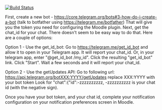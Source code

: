 [![Build Status](https://travis-ci.org/mchurchward/moodle-message_output_telegram.png?branch=MOODLE_32_BETA)](https://travis-ci.org/mchurchward/moodle-message_output_telegram)

First, create a new bot - https://core.telegram.org/bots#3-how-do-i-create-a-bot
(talk to botfather using https://telegram.me/botfather)
That will give you the token you need for configuring the Moodle plugin.
Next, get the chat_id for your chat.
There doesn't seem to be easy way to do that. Here are a couple of options:

Option 1 - Use the get_id_bot:
Go to https://telegram.me/get_id_bot and allow it to open in your Telegram app. It will report your chat_id.
Or, in your telegram app, enter "@get_id_bot /my_id". Click the resulting "get_id_bot" link. Click "Start". Wait a few seconds and
it will report your chat_id.

Option 2 - Use the getUpdates API:
Go to following url: https://api.telegram.org/botXXX:YYYY/getUpdates
replace XXX:YYYY with your bot token
Look for "chat":{"id":-zzzzzzzzzz,
-zzzzzzzzzz is your chat id (with the negative sign).

Once you have your bot token, and your chat id, complete your notification configuration on your notification preferences screen
in Moodle.
